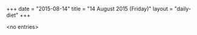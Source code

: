 +++
date = "2015-08-14"
title = "14 August 2015 (Friday)"
layout = "daily-diet"
+++

<p>&lt;no entries&gt;</p>